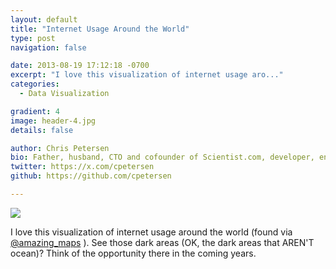 ```yaml
---
layout: default
title: "Internet Usage Around the World"
type: post
navigation: false

date: 2013-08-19 17:12:18 -0700
excerpt: "I love this visualization of internet usage aro..."
categories:
  - Data Visualization

gradient: 4
image: header-4.jpg
details: false

author: Chris Petersen
bio: Father, husband, CTO and cofounder of Scientist.com, developer, entrepreneur and technologist.
twitter: https://x.com/cpetersen
github: https://github.com/cpetersen

---
```



  ![](/assets/import/8ecbe6885c8c2bf3ee52fa6dfe5ee97c.png)  

 I love this visualization of internet usage around the world (found via  [@amazing_maps](https://twitter.com/Amazing_Maps/status/369216456287739904) ). See those dark areas (OK, the dark areas that AREN'T ocean)? Think of the opportunity there in the coming years. 

 

